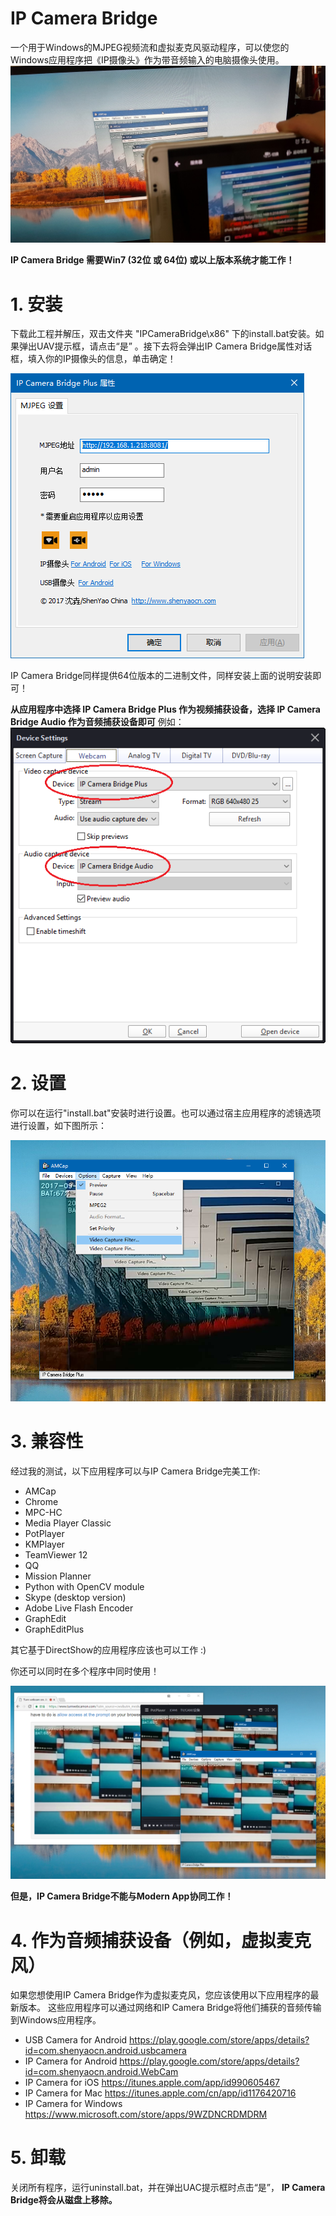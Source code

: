 # IP Camera Bridge

一个用于Windows的MJPEG视频流和虚拟麦克风驱动程序，可以使您的Windows应用程序把《IP摄像头》作为带音频输入的电脑摄像头使用。
![IP Camera Bridge](/Snapshots/main.jpg)

**IP Camera Bridge 需要Win7 (32位 或 64位) 或以上版本系统才能工作！**

# 1. 安装

下载此工程并解压，双击文件夹 "IPCameraBridge\x86" 下的install.bat安装。如果弹出UAV提示框，请点击“是” 。接下去将会弹出IP Camera Bridge属性对话框，填入你的IP摄像头的信息，单击确定！

![Setup IP Camera Bridge](/Snapshots/cfg-zh.png)

IP Camera Bridge同样提供64位版本的二进制文件，同样安装上面的说明安装即可！

**从应用程序中选择 IP Camera Bridge Plus 作为视频捕获设备，选择 IP Camera Bridge Audio 作为音频捕获设备即可**
例如：
![Select Device](/Snapshots/device_sel.png)

# 2. 设置

你可以在运行"install.bat"安装时进行设置。也可以通过宿主应用程序的滤镜选项进行设置，如下图所示：

![Setting IP Camera Bridge from host application](/Snapshots/filter-settings.png)

# 3. 兼容性

经过我的测试，以下应用程序可以与IP Camera Bridge完美工作:
* AMCap
* Chrome
* MPC-HC
* Media Player Classic
* PotPlayer
* KMPlayer
* TeamViewer 12
* QQ
* Mission Planner
* Python with OpenCV module
* Skype (desktop version)
* Adobe Live Flash Encoder
* GraphEdit
* GraphEditPlus

其它基于DirectShow的应用程序应该也可以工作 :)

你还可以同时在多个程序中同时使用！

![Using many applications with IP Camera Bridge at the same time](/Snapshots/multi-apps.png)

**但是，IP Camera Bridge不能与Modern App协同工作！**

# 4. 作为音频捕获设备（例如，虚拟麦克风）

如果您想使用IP Camera Bridge作为虚拟麦克风，您应该使用以下应用程序的最新版本。 这些应用程序可以通过网络和IP Camera Bridge将他们捕获的音频传输到Windows应用程序。

* USB Camera for Android https://play.google.com/store/apps/details?id=com.shenyaocn.android.usbcamera
* IP Camera for Android https://play.google.com/store/apps/details?id=com.shenyaocn.android.WebCam
* IP Camera for iOS https://itunes.apple.com/app/id990605467
* IP Camera for Mac https://itunes.apple.com/cn/app/id1176420716
* IP Camera for Windows https://www.microsoft.com/store/apps/9WZDNCRDMDRM

# 5. 卸载

关闭所有程序，运行uninstall.bat，并在弹出UAC提示框时点击“是”， **IP Camera Bridge将会从磁盘上移除。**
